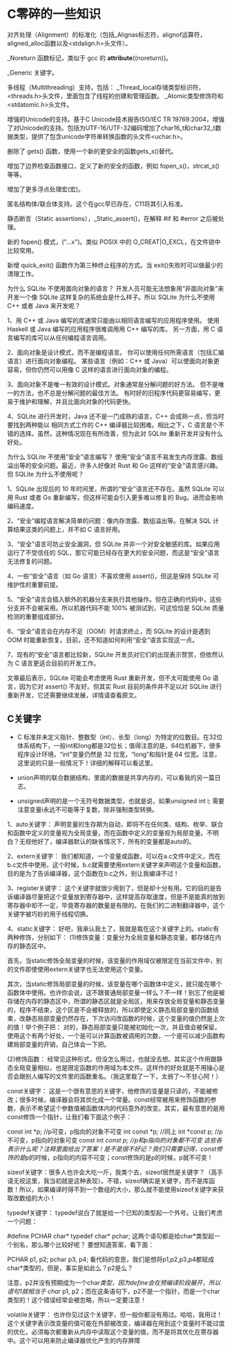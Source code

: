 # C零碎的一些知识




对齐处理（Alignment）的标准化（包括_Alignas标志符，alignof运算符，aligned_alloc函数以及<stdalign.h>头文件）。

_Noreturn 函数标记，类似于 gcc 的 __attribute__((noreturn))。

_Generic 关键字。

多线程（Multithreading）支持，包括：
_Thread_local存储类型标识符，<threads.h>头文件，里面包含了线程的创建和管理函数。
_Atomic类型修饰符和<stdatomic.h>头文件。

增强的Unicode的支持。基于C Unicode技术报告ISO/IEC TR 19769:2004，增强了对Unicode的支持。包括为UTF-16/UTF-32编码增加了char16_t和char32_t数据类型，提供了包含unicode字符串转换函数的头文件<uchar.h>。

删除了 gets() 函数，使用一个新的更安全的函数gets_s()替代。

增加了边界检查函数接口，定义了新的安全的函数，例如 fopen_s()，strcat_s() 等等。

增加了更多浮点处理宏(宏)。

匿名结构体/联合体支持。这个在gcc早已存在，C11将其引入标准。

静态断言（Static assertions），_Static_assert()，在解释 #if 和 #error 之后被处理。

新的 fopen() 模式，("…x")。类似 POSIX 中的 O_CREAT|O_EXCL，在文件锁中比较常用。

新增 quick_exit() 函数作为第三种终止程序的方式。当 exit()失败时可以做最少的清理工作。

为什么 SQLite 不使用面向对象的语言？
开发人员可能无法想象用“非面向对象”来开发一个像 SQLite 这样复杂的系统会是什么样子。所以 SQLite 为什么不使用 C++ 或者 Java 来开发呢？

1、用 C++ 或 Java 编写的库通常只能由以相同语言编写的应用程序使用。 使用 Haskell 或 Java 编写的应用程序很难调用用 C++ 编写的库。 另一方面，用 C 语言编写的库可以从任何编程语言调用。

2、面向对象是设计模式，而不是编程语言。 你可以使用任何所需语言（包括汇编语言）进行面向对象编程。 某些语言（例如：C++ 或 Java）可以使面向对象更容易，但你仍然可以用像 C 这样的语言进行面向对象的编程。

3、面向对象不是唯一有效的设计模式。对象通常是分解问题的好方法。 但不是唯一的方法，也不总是分解问题的最佳方法。 有时好的旧程序代码更容易编写，更易于维护和理解，并且比面向对象的代码更快。

4、SQLite 进行开发时，Java 还不是一门成熟的语言，C++ 会成熟一点，但当时要找到两种能以 相同方式工作的 C++ 编译器比较困难。相比之下，C 语言是个不错的选择。虽然，这种情况现在有所改善，但为此对 SQLite 重新开发并没有什么好处。

为什么 SQLite 不使用”安全”语言编写？
使用“安全”语言不易发生内存泄露、数组溢出等的安全问题。最近，许多人好像对 Rust 和 Go 这样的“安全”语言感兴趣。但 SQLite 为什么不使用呢？

1、SQLite 出现后的 10 年时间里，所谓的“安全”语言还不存在。虽然 SQLite 可以用 Rust 或者 Go 重新编写，但这样可能会引入更多难以修复的 Bug，进而会影响编码速度。

2、“安全”编程语言解决简单的问题：像内存泄露、数组溢出等。在解决 SQL 计算结果这类的问题上，并不如 C 语言好用。

3、“安全”语言可防止安全漏洞，但 SQLite 并非一个对安全敏感的库。如果应用运行了不受信任的 SQL，那它可能已经存在更大的安全问题，而这是“安全”语言无法修复的问题。

4、一些“安全”语言（如 Go 语言）不喜欢使用 assert()，但这是保持 SQLite 可维护性的重要前提。

5、“安全”语言会插入额外的机器分支来执行其他操作。但在正确的代码中，这些分支并不会被采用。所以机器代码不能 100% 被测试到，可这恰恰是 SQLite 质量检测的重要组成部分。

6、“安全”语言会在内存不足（OOM）时请求终止，而 SQLite 的设计是遇到 OOM 时能重新恢复。目前，还不知道如何利用“安全”语言实现这一点。

7、现有的“安全”语言都比较新，SQLite 开发员对它们的出现表示赞赏，但依然认为 C 语言更适合目前的开发工作。

文章最后表示，SQLite 可能会考虑使用 Rust 重新开发，但不太可能使用 Go 语言，因为它对 assert() 不友好。但其实 Rust 目前的条件并不足以对 SQLite 进行重新开发，它还需要继续发展，详情请查看原文。

## C关键字

- C 标准并未定义指针、整数型（int）、长型（long）为特定的位数目。在32位体系结构下，一般int和long都是32位长；值得注意的是，64位机器下，很多程序设计环境，“int”变量仍然是 32 位宽，“long”和指针是 64 位宽。注意，这里说的只是一般情况下！详细的解释可以看这里。

- union声明的联合数据结构，里面的数据是共享内存的，可以看我的另一篇日志。

- unsigned声明的是一个无符号数据类型，也就是说，如果unsigned int i; 需要注意变量i永远不可能等于复数，除非强制类型转换。

1、auto关键字： 声明变量的生存期为自动，即将不在任何类、结构、枚举、联合和函数中定义的变量视为全局变量，而在函数中定义的变量视为局部变量。不明白？无视他好了，编译器默认的缺省情况下，所有的变量都是auto的。

2、extern关键字： 我们都知道，一个变量或函数，可以在a.c文件中定义，而在b.c文件中使用，这个时候，b.c就需要使用extern关键字来声明这个变量和函数，目的是为了告诉编译器，这个函数在b.c之外，别让我编译不过！

3、register关键字： 这个关键字就很少用到了，但是却十分有用。它的目的是告诉编译器尽量把这个变量放到寄存器中，这样提高存取速度，但是不是能真的放到寄存器中却不一定，毕竟寄存器的数量是有限的。在我们的二进制翻译器中，这个关键字被巧妙的用于线程切换。

4、static关键字： 好吧，我承认我土了，我就是栽在这个关键字上的。static有两种修饰，分别如下：
(1)修饰变量：变量分为全局变量和静态变量，都存储在内存的静态区中。

首先，当static修饰全局变量的时候，该变量的作用域仅被限定在当前文件中，别的文件即使使用extern关键字也无法使用这个变量。

其次，当static修饰局部变量的时候，该变量在哪个函数体中定义，就只能在哪个函数体中使用。也许你会说，这不跟普通局部变量一样么？不一样！别忘了他是被存储在内存的静态区中，所谓的静态区就是全局区，用来存放全局变量和静态变量的，程序不结束，这个区是不会被释放的，所以即使定义静态局部变量的函数结束，改静态局部变量仍然存在，下次访问改函数的时候，这个变量的值仍然是上次的值！举个例子把：
对的，静态局部变量只能被初始化一次，并且值会被保留，使用这个有两个好处，一个是可以计算函数被调用的次数，一个是可以减少函数构建局部变量的开销，自己体会一下把。

(2)修饰函数： 经常见这种形式，但没怎么用过，也就没去想。其实这个作用跟静态全局变量相似，也是限定函数的作用域为本文件。这样作的好处就是不用操心是否会跟别人编写的文件里的函数重名。（我这里栽了一下，太弱了～不甘心阿！）


const关键字： 这是一个很有意思的关键字，他修饰的变量是只读的，不能被修改；很多时候，编译器会将其优化成一个常量。const经常被用来修饰函数的参数，表示不希望这个参数值被函数体内的代码意外的改变。其实，最有意思的是用const修饰一个指针，让我们看下面这个例子：

const int *p;   //p可变，p指向的对象不可变
int const *p;   //同上
int *const p;   //p不可变，p指向的对象可变
const int *const p; //p和p指向的对象都不可变
这些各表示什么呢？注释里面给出了答案！是不是很不好记？我们只需要记得，const修饰的是*p的时候，p指向的内容不可变；const修饰的是p的时候，p就不可变！

sizeof关键字：很多人也许会大吃一斤，我类个去，sizeof居然是关键字？（高手请无视这里，我当初就是这种表现）。不错，sizeof确实是关键字，而不是库函数！所以，如果编译时得不到一个数组的大小，那么就不能使用sizeof关键字来获取改数组的大小！

typedef关键字： typedef说白了就是给一个已知的类型起一个外号。让我们考虑一个问题：

#define PCHAR char*
typedef char* pchar;
这两个语句都是给char*类型起一个别名，那么哪个比较好呢？ 要想知道答案，看下面：

PCHAR p1, p2;
pchar p3, p4;
看代码的意思，我们是想将p1,p2,p3,p4都赋成char*类型的，但是，事实是如此么？p2是么？

注意，p2并没有预期成为一个char*类型，因为define会在预编译阶段展开，所以语句1就相当于 char* p1, p2；而在这条语句下，p2不是一个指针，而是一个char类型的！这个错误经常会被忽略，所以一定要注意！

volatile关键字： 也许你见过这个关键字，但一般你都没有用过。哈哈，我用过！这个关键字表示改变量的值可能在外部被改变，编译器在用到这个变量时不能过度的优化，必须每次都重新从内存中读取这个变量的值，而不是将其优化在寄存器中。这个可以用来防止编译器优化产生的内存屏障
